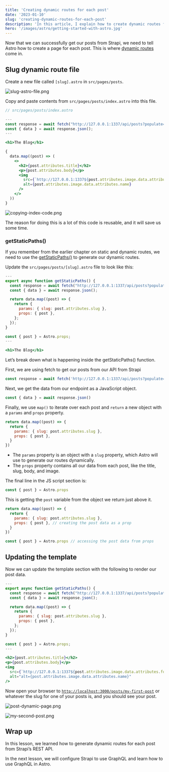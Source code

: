 ```yaml
---
title: 'Creating dynamic routes for each post'
date: '2023-01-10'
slug: 'creating-dynamic-routes-for-each-post'
description: 'In this article, I explain how to create dynamic routes for each post in Strapi CMS within our Astro project.'
hero: '/images/astro/getting-started-with-astro.jpg'
---
```


Now that we can successfully get our posts from Strapi, we need to tell Astro how to create a page for each post. This is where [dynamic routes](https://docs.astro.build/en/core-concepts/routing/#dynamic-routes) come in.

## Slug dynamic route file

Create a new file called `[slug].astro` in `src/pages/posts`.

![slug-astro-file.png](/images/astro/creating-dynamic-routes-for-each-post/slug-astro-file.webp)

Copy and paste contents from `src/pages/posts/index.astro` into this file.

```jsx
// src/pages/posts/index.astro

---
const response = await fetch("http://127.0.0.1:1337/api/posts?populate=*");
const { data } = await response.json();
---

<h1>The Blog</h1>

{
  data.map((post) => (
    <>
      <h2>{post.attributes.title}</h2>
      <p>{post.attributes.body}</p>
      <img
        src={`http://127.0.0.1:1337${post.attributes.image.data.attributes.formats.large.url}`}
        alt={post.attributes.image.data.attributes.name}
      />
    </>
  ))
}
```

![copying-index-code.png](/images/astro/creating-dynamic-routes-for-each-post/copying-index-code.webp)

The reason for doing this is a lot of this code is reusable, and it will save us some time.

### getStaticPaths()

If you remember from the earlier chapter on static and dynamic routes, we need to use the [getStaticPaths()](https://docs.astro.build/en/core-concepts/routing/#static-ssg-mode) to generate our dynamic routes.

Update the `src/pages/posts/[slug].astro` file to look like this:

```jsx
---
export async function getStaticPaths() {
  const response = await fetch("http://127.0.0.1:1337/api/posts?populate=*");
  const { data } = await response.json();

  return data.map((post) => {
    return {
      params: { slug: post.attributes.slug },
      props: { post },
    };
  });
}

const { post } = Astro.props;
---

<h1>The Blog</h1>
```

Let’s break down what is happening inside the getStaticPaths() function.

First, we are using fetch to get our posts from our API from Strapi

```jsx
const response = await fetch('http://127.0.0.1:1337/api/posts?populate=*')
```

Next, we get the data from our endpoint as a JavaScript object.

```jsx
const { data } = await response.json()
```

Finally, we use `map()` to iterate over each post and `return` a new object with a `params` and `props` property.

```jsx
return data.map((post) => {
  return {
    params: { slug: post.attributes.slug },
    props: { post },
  }
})
```

- The `params` property is an object with a `slug` property, which Astro will use to generate our routes dynamically.
- The `props` property contains all our data from each post, like the title, slug, body, and image.

The final line in the JS script section is:

```jsx
const { post } = Astro.props
```

This is getting the `post` variable from the object we return just above it.

```jsx
return data.map((post) => {
  return {
    params: { slug: post.attributes.slug },
    props: { post }, // creating the post data as a prop
  }
})

const { post } = Astro.props // accessing the post data from props
```

## Updating the template

Now we can update the template section with the following to render our post data.

```jsx
---
export async function getStaticPaths() {
  const response = await fetch("http://127.0.0.1:1337/api/posts?populate=*");
  const { data } = await response.json();

  return data.map((post) => {
    return {
      params: { slug: post.attributes.slug },
      props: { post },
    };
  });
}

const { post } = Astro.props;
---

<h2>{post.attributes.title}</h2>
<p>{post.attributes.body}</p>
<img
  src={`http://127.0.0.1:1337${post.attributes.image.data.attributes.formats.large.url}`}
  alt="alt={post.attributes.image.data.attributes.name}"
/>
```

Now open your browser to [`http://localhost:3000/posts/my-first-post`](http://localhost:3000/posts/my-first-post) or whatever the slug for one of your posts is, and you should see your post.

![post-dynamic-page.png](/images/astro/creating-dynamic-routes-for-each-post/post-dynamic-page.webp)

![my-second-post.png](/images/astro/creating-dynamic-routes-for-each-post/my-second-post.webp)

## Wrap up

In this lesson, we learned how to generate dynamic routes for each post from Strapi’s REST API.

In the next lesson, we will configure Strapi to use GraphQL and learn how to use GraphQL in Astro.
